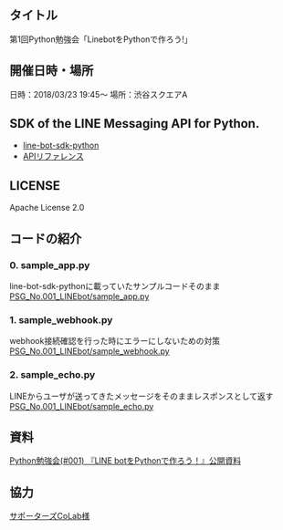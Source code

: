 ## タイトル
第1回Python勉強会「LinebotをPythonで作ろう!」

## 開催日時・場所
日時：2018/03/23	19:45〜
場所：渋谷スクエアA

## SDK of the LINE Messaging API for Python.  

* [line-bot-sdk-python](https://github.com/line/line-bot-sdk-python)
* [APIリファレンス](https://developers.line.me/ja/docs/messaging-api/reference/)

## LICENSE  
Apache License 2.0  

## コードの紹介  

### 0. sample_app.py  
line-bot-sdk-pythonに載っていたサンプルコードそのまま  
[PSG_No.001_LINEbot/sample_app.py](https://github.com/PythonStudyGroupJP/StudyContents/blob/master/No001/sample_app.py)  

### 1. sample_webhook.py  
webhook接続確認を行った時にエラーにしないための対策  
[PSG_No.001_LINEbot/sample_webhook.py](https://github.com/PythonStudyGroupJP/StudyContents/blob/master/No001/sample_webhook.py)  

### 2. sample_echo.py  
LINEからユーザが送ってきたメッセージをそのままレスポンスとして返す  
[PSG_No.001_LINEbot/sample_echo.py](https://github.com/PythonStudyGroupJP/StudyContents/blob/master/No001/sample_echo.py)   

## 資料

[Python勉強会(#001) 『LINE botをPythonで作ろう！』公開資料](https://pythonstudygrup.jp/2018/03/24/python%E5%8B%89%E5%BC%B7%E4%BC%9A001-%E3%80%8Eline-bot%E3%82%92python%E3%81%A7%E4%BD%9C%E3%82%8D%E3%81%86%EF%BC%81%E3%80%8F%E5%85%AC%E9%96%8B%E8%B3%87%E6%96%99/)

## 協力
[サポーターズCoLab様](https://supporterzcolab.com/dashboard/)
